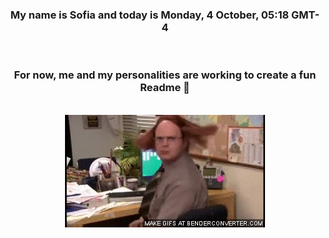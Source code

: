 


<div align="center">
<h3 >My name is Sofia and today is Monday, 4 October, 05:18 GMT-4</h3><br>
<h3 >For now, me and my personalities are working to create a fun Readme 👋
</h3><br>
<img src='img/dwight.gif' alt='working...'/>
</div>
